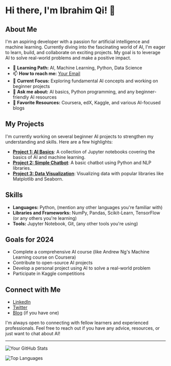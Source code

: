 # Hi there, I'm Ibrahim Qi! 👋

## About Me

I'm an aspiring developer with a passion for artificial intelligence and machine learning. Currently diving into the fascinating world of AI, I'm eager to learn, build, and collaborate on exciting projects. My goal is to leverage AI to solve real-world problems and make a positive impact.

- 🌱 **Learning Path:** AI, Machine Learning, Python, Data Science
- 📫 **How to reach me:** [Your Email](mailto:youremail@example.com)
- 🔭 **Current Focus:** Exploring fundamental AI concepts and working on beginner projects
- 💬 **Ask me about:** AI basics, Python programming, and any beginner-friendly AI resources
- 📖 **Favorite Resources:** Coursera, edX, Kaggle, and various AI-focused blogs

## My Projects

I'm currently working on several beginner AI projects to strengthen my understanding and skills. Here are a few highlights:

- **[Project 1: AI Basics](https://github.com/yourusername/project1)**: A collection of Jupyter notebooks covering the basics of AI and machine learning.
- **[Project 2: Simple Chatbot](https://github.com/yourusername/project2)**: A basic chatbot using Python and NLP libraries.
- **[Project 3: Data Visualization](https://github.com/yourusername/project3)**: Visualizing data with popular libraries like Matplotlib and Seaborn.

## Skills

- **Languages:** Python, (mention any other languages you're familiar with)
- **Libraries and Frameworks:** NumPy, Pandas, Scikit-Learn, TensorFlow (or any others you're learning)
- **Tools:** Jupyter Notebook, Git, (any other tools you're using)

## Goals for 2024

- Complete a comprehensive AI course (like Andrew Ng's Machine Learning course on Coursera)
- Contribute to open-source AI projects
- Develop a personal project using AI to solve a real-world problem
- Participate in Kaggle competitions

## Connect with Me

- [LinkedIn](https://www.linkedin.com/in/yourusername)
- [Twitter](https://twitter.com/yourusername)
- [Blog](https://yourblog.com) (if you have one)

I'm always open to connecting with fellow learners and experienced professionals. Feel free to reach out if you have any advice, resources, or just want to chat about AI!

---

![Your GitHub Stats](https://github-readme-stats.vercel.app/api?username=yourusername&show_icons=true&theme=radical)

![Top Languages](https://github-readme-stats.vercel.app/api/top-langs/?username=yourusername&layout=compact&theme=radical)
